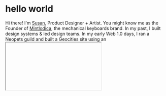 # hello world

<p>
  Hi there! I'm <a href="https://bysusanlin.com">Susan</a>, Product Designer + Artist. You might know me as the Founder of  <a href="https://mintlodica.com">Mintlodica</a>, the mechanical keyboards brand. In my past, I built design systems & led design teams. In my early Web 1.0 days, I ran a Neopets guild and built a Geocities site using an <code><iframe></code> layout. This was the beginning of my love for the web.
</p>

<hr>

<p align="center">
  <a href="https://mintlodica.com"><kbd>shop mechanical keyboards</kbd></a> ✵ <a href="https://bysusanlin.com"><kbd>visit my internet place</kbd></a> ✵ <a href="https://susan.omg.lol"><kbd>my links card</kbd></a>
</p>
